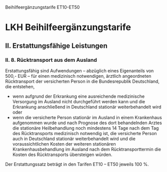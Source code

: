 Beihilfeergänzungstarife ET10-ET50
# LKH Beihilfeergänzungstarife
## II. Erstattungsfähige Leistungen
### II. 8. Rücktransport aus dem Ausland

Erstattungsfähig sind Aufwendungen – abzüglich eines Eigenanteils von 500,- EUR – für einen medizinisch notwendigen, ärztlich angeordneten Rücktransport der versicherten Person in die Bundesrepublik Deutschland, die entstehen,

* wenn aufgrund der Erkrankung eine ausreichende medizinische Versorgung im Ausland nicht durchgeführt werden kann und die Erkrankung anschließend in Deutschland stationär weiterbehandelt wird oder
* wenn die versicherte Person stationär im Ausland in einem Krankenhaus aufgenommen wurde und nach Prognose des dort behandelnden Arztes die stationäre Heilbehandlung noch mindestens 14 Tage nach dem Tag des Rücktransports medizinisch notwendig ist, die versicherte Person auch in Deutschland stationär weiterbehandelt wird und die voraussichtlichen Kosten der weiteren stationären Krankenhausbehandlung im Ausland nach dem Rücktransporttermin die Kosten des Rücktransports übersteigen würden.

Der Erstattungssatz beträgt in den Tarifen ET10 – ET50 jeweils 100 %.
